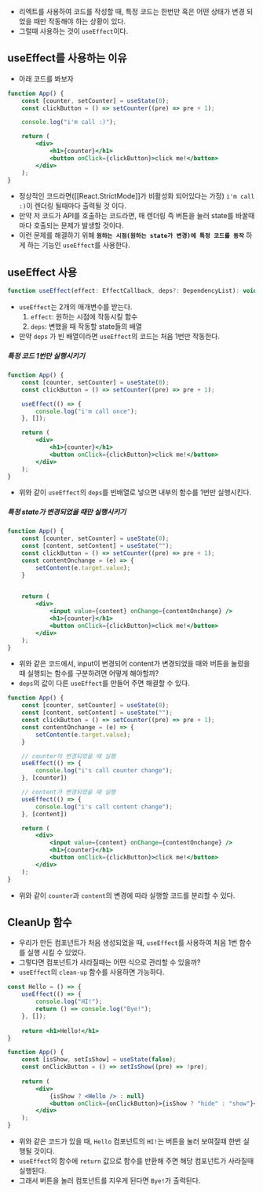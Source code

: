 - 리엑트를 사용하여 코드를 작성할 때, 특정 코드는 한번만 혹은 어떤 상태가 변경 되었을 때만 작동해야 하는 상황이 있다.
- 그럴때 사용하는 것이 `useEffect`이다.
## useEffect를 사용하는 이유
- 아래 코드를 봐보자
```jsx
function App() {
	const [counter, setCounter] = useState(0);
	const clickButton = () => setCounter((pre) => pre + 1);

	console.log("i'm call :)");

	return (
		<div>
			<h1>{counter}</h1>
			<button onClick={clickButton}>click me!</button>
		</div>
	);
}
```
- 정상적인 코드라면([[React.StrictMode]]가 비활성화 되어있다는 가정) `i'm call :)`이 렌더링 될때마다 출력될 것 이다. 
- 만약 저 코드가 API를 호출하는 코드라면, 매 렌더링 즉 버튼을 눌러 state를 바꿀때마다 호출되는 문제가 발생할 것이다.
- 이런 문제를 해결하기 위해 **`원하는 시점(원하는 state가 변경)에 특정 코드를 동작`** 하게 하는 기능인 `useEffect`를 사용한다.
## useEffect 사용
```js
function useEffect(effect: EffectCallback, deps?: DependencyList): void;
```
- `useEffect`는 2개의 매개변수를 받는다.
	1. `effect`: 원하는 시점에 작동시킬 함수
	2. `deps`: 변했을 때 작동할 state들의 배열
- 만약 `deps` 가 빈 배열이라면 `useEffect`의 코드는 처음 1번만 작동한다.
##### 특정 코드 1번만 실행시키기
```jsx
function App() {
	const [counter, setCounter] = useState(0);
	const clickButton = () => setCounter((pre) => pre + 1);

	useEffect(() => {
		console.log("i'm call once");
	}, []);

	return (
		<div>
			<h1>{counter}</h1>
			<button onClick={clickButton}>click me!</button>
		</div>
	);
}
```
- 위와 같이 `useEffect`의 `deps`를 빈배열로 넣으면 내부의 함수를 1번만 실행시킨다.
##### 특정 state가 변경되었을 때만 실행시키기
```jsx
function App() {
	const [counter, setCounter] = useState(0);
	const [content, setContent] = useState("");
	const clickButton = () => setCounter((pre) => pre + 1);
	const contentOnchange = (e) => {
		setContent(e.target.value);
	}
  

	return (
		<div>
			<input value={content} onChange={contentOnchange} />
			<h1>{counter}</h1>
			<button onClick={clickButton}>click me!</button>
		</div>
	);
}
```
- 위와 같은 코드에서, input이 변경되어 content가 변경되었을 때와 버튼을 눌렀을 때 실행되는 함수를 구분하려면 어떻게 해야할까?
- `deps`의 값이 다른 `useEffect`를 만들어 주면 해결할 수 있다.
```jsx
function App() {
	const [counter, setCounter] = useState(0);
	const [content, setContent] = useState("");
	const clickButton = () => setCounter((pre) => pre + 1);
	const contentOnchange = (e) => {
		setContent(e.target.value);
	}

	// counter이 변경되었을 때 실행
	useEffect(() => {
		console.log("i's call counter change");
	}, [counter])

	// content가 변경되었을 때 실행
	useEffect(() => {
		console.log("i's call content change");
	}, [content])

	return (
		<div>
			<input value={content} onChange={contentOnchange} />
			<h1>{counter}</h1>
			<button onClick={clickButton}>click me!</button>
		</div>
	);
}
```
- 위와 같이 `counter`과 `content`의 변경에 따라 실행할 코드를 분리할 수 있다.

## CleanUp 함수
- 우리가 만든 컴포넌트가 처음 생성되었을 때, `useEffect`를 사용하여 처음 1번 함수를 실행 시킬 수 있었다. 
- 그렇다면 컴포넌트가 사라질때는 어떤 식으로 관리할 수 있을까?
- `useEffect`의 `clean-up` 함수를 사용하면 가능하다.
```jsx
const Hello = () => {
	useEffect(() => {
		console.log("HI!");
		return () => console.log("Bye!");
	}, []);
	
	return <h1>Hello!</h1>
}

function App() {
	const [isShow, setIsShow] = useState(false);
	const onClickButton = () => setIsShow((pre) => !pre);
	  
	return (
		<div>
			{isShow ? <Hello /> : null}
			<button onClick={onClickButton}>{isShow ? "hide" : "show"}</button>
		</div>
	);
}
```
 - 위와 같은 코드가 있을 때, `Hello` 컴포넌트의 `HI!`는 버튼을 눌러 보여질때 한번 실행될 것이다.
 - `useEffect`의 함수에 `return` 값으로 함수를 반환해 주면 해당 컴포넌트가 사라질때 실행된다.
 - 그래서 버튼을 눌러 컴포넌트를 지우게 된다면 `Bye!`가 출력된다.